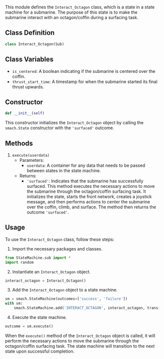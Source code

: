 This module defines the `Interact_Octagon` class, which is a state in a state machine for a submarine. The purpose of this state is to make the submarine interact with an octagon/coffin during a surfacing task.

## Class Definition
```python
class Interact_Octagon(Sub)
```

## Class Variables

-   `is_centered`: A boolean indicating if the submarine is centered over the coffin.
-   `thrust_start_time`: A timestamp for when the submarine started its final thrust upwards.

## Constructor
```python
def __init__(self)
```
This constructor initializes the `Interact_Octagon` object by calling the `smach.State` constructor with the `'surfaced'` outcome.

## Methods
1.  `execute(userdata)`
    -   Parameters:
        -   `userdata`: A container for any data that needs to be passed between states in the state machine.
    -   Returns:
        -   `'surfaced'`: Indicates that the submarine has successfully surfaced.
    This method executes the necessary actions to move the submarine through the octagon/coffin surfacing task. It initializes the state, starts the front network, creates a joystick message, and then performs actions to center the submarine over the coffin, climb, and surface. The method then returns the outcome `'surfaced'`.

## Usage
To use the `Interact_Octagon` class, follow these steps:
1.  Import the necessary packages and classes.
```python
from StateMachine.sub import *
import random
```

2. Instantiate an `Interact_Octagon` object.
```python
interact_octagon = Interact_Octagon()
```

3. Add the `Interact_Octagon` object to a state machine.
```python
sm = smach.StateMachine(outcomes=['success', 'failure'])
with sm:
    smach.StateMachine.add('INTERACT_OCTAGON', interact_octagon, transitions={'surfaced': 'success'})
```

4. Execute the state machine.
```python
outcome = sm.execute()
```

When the `execute()` method of the `Interact_Octagon` object is called, it will perform the necessary actions to move the submarine through the octagon/coffin surfacing task. The state machine will transition to the next state upon successful completion.
